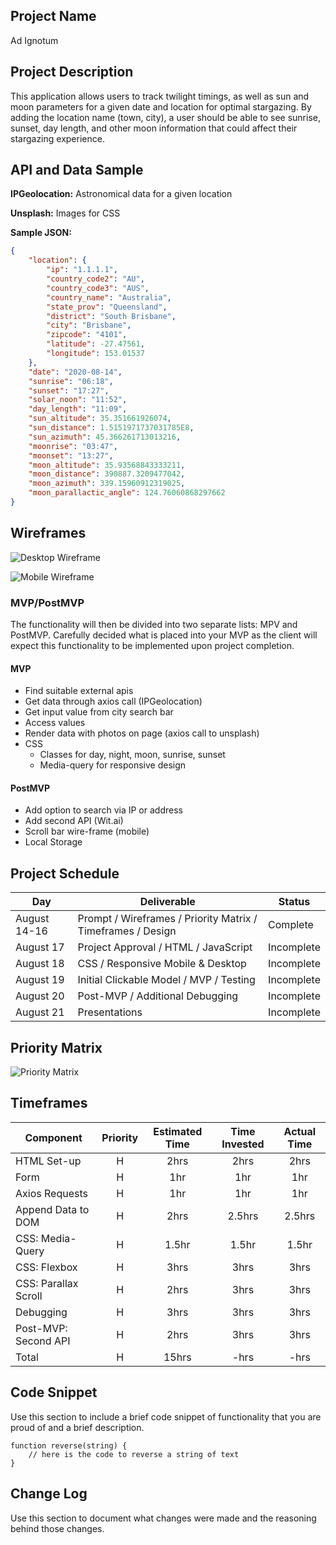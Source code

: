 ## Project Name

Ad Ignotum

## Project Description

This application allows users to track twilight timings, as well as sun and moon parameters for a given date and location for optimal stargazing. By adding the location name (town, city), a user should be able to see sunrise, sunset, day length, and other moon information that could affect their stargazing experience. 

## API and Data Sample

**IPGeolocation:** Astronomical data for a given location

**Unsplash:** Images for CSS

**Sample JSON:**
```json
{
    "location": {
        "ip": "1.1.1.1",
        "country_code2": "AU",
        "country_code3": "AUS",
        "country_name": "Australia",
        "state_prov": "Queensland",
        "district": "South Brisbane",
        "city": "Brisbane",
        "zipcode": "4101",
        "latitude": -27.47561,
        "longitude": 153.01537
    },
    "date": "2020-08-14",
    "sunrise": "06:18",
    "sunset": "17:27",
    "solar_noon": "11:52",
    "day_length": "11:09",
    "sun_altitude": 35.351661926074,
    "sun_distance": 1.5151971737031785E8,
    "sun_azimuth": 45.366261713013216,
    "moonrise": "03:47",
    "moonset": "13:27",
    "moon_altitude": 35.93568843333211,
    "moon_distance": 390887.3209477042,
    "moon_azimuth": 339.15960912319025,
    "moon_parallactic_angle": 124.76060868297662
}
```

## Wireframes

![Desktop Wireframe](https://res.cloudinary.com/ashgon/image/upload/v1597674909/Homepage_2_bltsjr.png)

![Mobile Wireframe](https://res.cloudinary.com/ashgon/image/upload/v1597674710/Homepage_z5cozh.png)

### MVP/PostMVP

The functionality will then be divided into two separate lists: MPV and PostMVP.  Carefully decided what is placed into your MVP as the client will expect this functionality to be implemented upon project completion.  

#### MVP 

- Find suitable external apis 
- Get data through axios call (IPGeolocation)
- Get input value from city search bar
- Access values
- Render data with photos on page (axios call to unsplash)
- CSS 
    - Classes for day, night, moon, sunrise, sunset
    - Media-query for responsive design

#### PostMVP  

- Add option to search via IP or address
- Add second API (Wit.ai)
- Scroll bar wire-frame (mobile)
- Local Storage

## Project Schedule

|  Day | Deliverable | Status
|---|---| ---|
|August 14-16| Prompt / Wireframes / Priority Matrix / Timeframes / Design | Complete
|August 17| Project Approval / HTML / JavaScript | Incomplete
|August 18| CSS / Responsive Mobile & Desktop | Incomplete
|August 19| Initial Clickable Model / MVP / Testing | Incomplete
|August 20| Post-MVP / Additional Debugging | Incomplete
|August 21| Presentations | Incomplete

## Priority Matrix

![Priority Matrix](https://res.cloudinary.com/ashgon/image/upload/v1597674663/Priority_Matrix_fyui53.jpg)

## Timeframes

| Component | Priority | Estimated Time | Time Invested | Actual Time |
| --- | :---: |  :---: | :---: | :---: |
| HTML Set-up | H | 2hrs | 2hrs | 2hrs |
| Form | H | 1hr | 1hr | 1hr |
| Axios Requests | H | 1hr | 1hr | 1hr |
| Append Data to DOM | H | 2hrs | 2.5hrs | 2.5hrs |
| CSS: Media-Query | H | 1.5hr | 1.5hr | 1.5hr |
| CSS: Flexbox | H | 3hrs | 3hrs | 3hrs |
| CSS: Parallax Scroll | H | 2hrs | 3hrs | 3hrs |
| Debugging | H | 3hrs | 3hrs | 3hrs |
| Post-MVP: Second API | H | 2hrs | 3hrs | 3hrs |
| Total | H | 15hrs| -hrs | -hrs |

## Code Snippet

Use this section to include a brief code snippet of functionality that you are proud of and a brief description.  

```
function reverse(string) {
	// here is the code to reverse a string of text
}
```

## Change Log
 Use this section to document what changes were made and the reasoning behind those changes.  
